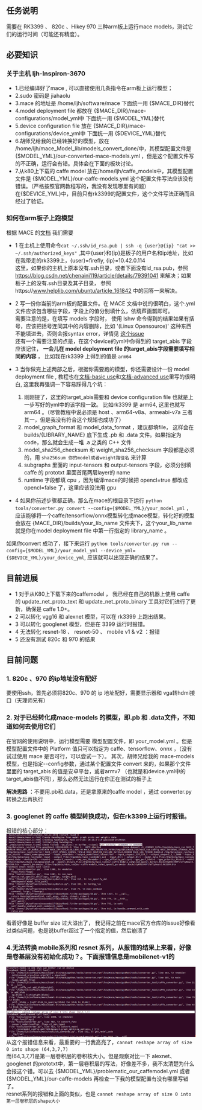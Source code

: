 
## 任务说明
需要在 RK3399 、 820c 、Hikey 970 三种arm板上运行mace models，测试它们的运行时间（可能还有精度）。

## 必要知识
### 关于主机 ljh-Inspiron-3670
- 1.已经编译好了mace , 可以直接使用几条指令在arm板上运行模型；    
- 2.sudo 密码是 jiahaolu        
- 3.mace 的地址是 /home/ljh/software/mace   下面统一用 {$MACE_DIR}替代      
- 4.model deployment file 都放在 {$MACE_DIR}/mace-configurations/model_yml中  下面统一用 {$MODEL_YML}替代        
- 5.device configuration file 放在 {$MACE_DIR}/mace-configurations/device_yml中   下面统一用 {$DEVICE_YML}替代             
- 6.胡师兄给我的已经转换好的模型，放在 /home/ljh/mace_Model_lib/models_convert_done/中，其模型配置文件是 {$MODEL_YML}/our-converted-mace-models.yml ，但是这个配置文件写的不正确，运行会有错。具体会在下面的板块讨论。       
- 7.从k80上下载的 caffe model 放在/home/ljh/caffe_models中，其模型配置文件是 {$MODEL_YML}/our-caffe-models.yml 这个配置文件写法应该没有错误。（严格按照官网教程写的，我没有发现哪里有问题）       
在{$DEVICE_YML}中，目前只有rk3399的配置文件，这个文件写法正确而且经过了验证。       

### 如何在arm板子上跑模型

根据 MACE 的[文档](https://mace.readthedocs.io/en/latest/user_guide/advanced_usage.html#run-you-model-on-the-embedded-device-arm-linux)
我们需要     


-  1 在主机上使用命令`cat ~/.ssh/id_rsa.pub | ssh -q {user}@{ip} "cat >> ~/.ssh/authorized_keys"` ,其中{user}和{ip}是板子的用户名和ip地址，比如
  在我带走的rk3399上，{user}=firefly, {ip}=10.42.0.114    
  这里，如果你的主机上原本没有.ssh目录，或者下面没有id_rsa.pub，参照 https://blog.csdn.net/chenaini119/article/details/79391041 来解决；如果板子上的没有.ssh目录及其子目录，
  参照https://www.helplib.com/ubuntu/article_161842 中的回答一来解决。     
  
-  2 写一份你当前的arm板的配置文件。在 MACE 文档中说的很明白，这个.yml文件应该包含哪些字段，字段上的值分别填什么，依葫芦画瓢即可。    
  需要注意的是，在填写 models 字段时， 使用 lshw 命令得到的结果如果有括号，应该把括号连同其中的内容删除，比如 '(Linux Opensource)' 这种东西不能填进去，否则会报syntax error，详情见 [这个issue](https://github.com/XiaoMi/mace/issues/398)    
  还有一个需要注意的点是，在这个device的yml中你得到的 target_abis 字段应该记住， **一会儿在 model deployment file 的target_abis字段需要填写相同的内容** ， 比如我在rk3399 上得到的值是 `arm64`  
  
 
 - 3 当你做完上述两部之后，根据你需要跑的模型，你还需要设计一份 model deployment file , 教程也在[文档-basic use](https://mace.readthedocs.io/en/latest/user_guide/basic_usage.html#create-a-deployment-file-for-your-model)和[文档-advanced use](https://mace.readthedocs.io/en/latest/user_guide/advanced_usage.html#deployment-file)里写的很明白, 这里我再强调一下容易踩得几个坑：     
   1. 刚刚提了，这里的target_abis需要和 device configuration file 也就是上一步写好的yml中的该字段一致。 比如rk3399 是 arm64, 这里也就写 arm64 。（尽管教程中说必须是 host 、arm64-v8a、armeabi-v7a 三者其一，但是我没有符合这个规矩也成功了）    
   2. model_graph_format 和 model_data_format ，建议都填file， 这样会在builds/{LIBRARY_NAME} 底下生成 .pb 和 .data 文件。如果指定为 code，那么就会生成一堆 .a 之类的 C++ 文件    
   3. model_sha256_checksum  和 weight_sha256_checksum 字段都是必须的，用 `sha256sum 你的model或者weight路径名` 来计算    
   4. subgraphs 里面的 input-tensors 和 output-tensors 字段，必须分别填 caffe 的 prototxt 里面首尾两层layer的 name    
   5. runtime 字段都填 cpu ，因为编译mace的时候把 opencl=true 都改成 opencl=false 了，这里应该没法用 gpu    
   
 - 4 如果你前述步骤都正确，那么在mace的根目录下运行 `python tools/converter.py convert --config={$MODEL_YML}/your_model_yml` ，应该能够将一个caffe/tensorflow/onnx模型转化成mace模型，转化好的模型会放在 {MACE_DIR}/builds/your_lib_name 文件夹下，这个your_lib_name 就是你在model deployment file 中第一行指定的 library_name 。    
  
  如果你convert 成功了，接下来运行 `python tools/converter.py run --config={$MODEL_YML}/your_model_yml --device_yml={$DEVICE_YML}/your_device_yml`, 应该就可以出现正确的结果了。
  
## 目前进展
- 1 对于从K80上下载下来的caffemodel ， 我已经在自己的机器上使用 caffe 的 update_net_proto_text 和 update_net_proto_binary 工具对它们进行了更新，确保是 caffe 1.0+。    
- 2 可以转化 vgg16 和 alexnet 模型，可以在 rk3399 上跑出结果。
- 3 可以转化 googlenet 模型，但是在 3399 运行时报错。
- 4 无法转化 resnet-18 、 resnet-50 、 mobile v1 & v2 ：报错
- 5 还没有测试 820c 和 970 的结果
  
## 目前问题
### 1. 820c 、970 的ip地址没有配好
要使用ssh，首先必须将820c、970 的 ip 地址配好，需要显示器和 vga转hdmi接口（天理师兄有）    

### 2. 对于已经转化成mace-models 的模型，即.pb 和 .data文件，不知道如何去使用它们
在官网的使用说明中，运行模型需要 模型配置文件，即 your_model.yml 。但是 模型配置文件中的 Platform 值只可以指定为 caffe、tensorflow、onnx ，（没有试过使用 mace 是否可行，可以尝试一下）。 其次，胡师兄给我的 mace-models 模型，也是指定--config参数，通过某个配置文件 convert 来的，如果那个文件里面的 target_abis 的值是安卓平台，或者armv7 （也就是和device.yml中的 target_abis值不同），那么必然无法运行在你正在测试的板子上      

**解决思路** ：不要用.pb和.data，还是拿原来的caffe model ，通过 converter.py 转换之后再执行     

### 3. googlenet 的 caffe 模型转换成功，但在rk3399上运行时报错。
报错的核心部分：
![googlenet](https://raw.githubusercontent.com/RoyLJH/mace/master/img/googlenet%20%20%E8%BF%90%E8%A1%8C%E6%8A%A5%E9%94%99.png)

看着好像是 buffer size 过大溢出了， 我记得之前在mace官方仓库的issue好像看过类似问题，也是说buffer超过了一个指定的值，然后崩溃了    

### 4.无法转换 mobile系列和 resnet 系列，从报错的结果上来看，好像是卷基层没有初始化成功？。下面报错信息是mobilenet-v1的
![mobile](https://raw.githubusercontent.com/RoyLJH/mace/master/img/%E6%97%A0%E6%B3%95%E8%BD%AC%E6%8D%A2mobile-v1.png)
从这个报错信息来看，最重要的一行我高亮了，`cannot reshape array of size 0 into shape (64,3,7,7)`     
而(64,3,7,7)是第一层卷积层的卷积核大小。但是观察对比一下 alexnet、googlenet 的prototxt中，第一层卷积层的写法，好像差不多，我不太清楚为什么会报这个错。可以去 {$MODEL_YML}/problematic_our_caffemodel.yml 或者 {$MODEL_YML}/our-caffe-models 再检查一下我的模型配置有没有哪里写错了。      
resnet系列的报错和上面的类似，也是 `cannot reshape array of size 0 into 第一层卷积层的shape大小`    

